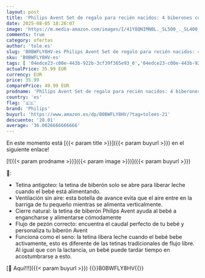 ```yaml
---
layout: post
title: 'Philips Avent Set de regalo para recién nacidos: 4 biberones con sistema AirFree  chupete ultra soft y escobilla  de 0-12 meses  modelo SCD657/11 '
date: 2025-08-05 18:26:07
image: 'https://m.media-amazon.com/images/I/41Y8QNIMNBL._SL500_._SL400_.jpg'
comments: true
category: ofertas
author: 'tole.es'
slug: 'B0BWFLY8HV-es Philips Avent Set de regalo para recién nacidos: 4...'
sku: 'B0BWFLY8HV-es'
tags: [ '04edce23-c00e-443b-922b-3cf39f365e93_0','04edce23-c00e-443b-922b-3cf39f365e93_1701','04edce23-c00e-443b-922b-3cf39f365e93_3501','04edce23-c00e-443b-922b-3cf39f365e93_4001','04edce23-c00e-443b-922b-3cf39f365e93_8001','04edce23-c00e-443b-922b-3cf39f365e93_8601','7872eacb-4efa-4779-8ec7-10292db980ef_0','Arborist Merchandising Root','Baby Care & Accessories','Bebé','Biberones','Biberones y accesorios','CML-Health','Custom Stores','Feeding','Feeding_Philips','Lactancia y alimentación','Philips','Philips Avent PBDD','Salud y cuidado personal','Self Service','Special Features Stores','Vuelta al cole','d1f558da-03d3-4105-8a50-454423a601fb_0','d1f558da-03d3-4105-8a50-454423a601fb_7501','de','philips','regalo','set','🇪🇸', ]
actualPrice: 35.99 EUR
currency: EUR
price: 35.99
comparePrice: 49.99 EUR
prodname: 'Philips Avent Set de regalo para recién nacidos: 4 biberones con sistema AirFree  chupete ultra soft y escobilla  de 0-12 meses  modelo SCD657/11 '
country: 'es'
flag: '🇪🇸'
brand: 'Philips'
buyurl: 'https://www.amazon.es/dp/B0BWFLY8HV/?tag=tolees-21'
descuento: '28.01'
average: '36.0026666666666'
---
```


En este momento está [{{< param title >}}]({{< param buyurl >}}) en el siguiente enlace!

[![{{< param prodname >}}]({{< param image >}})]({{< param buyurl >}})

🔎:

- Tetina antigoteo: la tetina de biberón solo se abre para liberar leche cuando el bebé está alimentando.
- Ventilación sin aire: esta botella de avance evita que el aire entre en la barriga de tu pequeño mientras se alimenta verticalmente.
- Cierre natural: la tetina de biberón Philips Avent ayuda al bebé a engancharse y alimentarse cómodamente
- Flujo de pezón correcto: encuentra el caudal perfecto de tu bebé y personaliza tu biberón Avent
- Funciona como el seno: la tetina libera leche cuando el bebé bebe activamente, esto es diferente de las tetinas tradicionales de flujo libre. Al igual que con la lactancia, un bebé puede tardar tiempo en acostumbrarse a esto.

[🛒 Aquí!!!]({{< param buyurl >}})
{{<world>}}B0BWFLY8HV{{</world>}}
